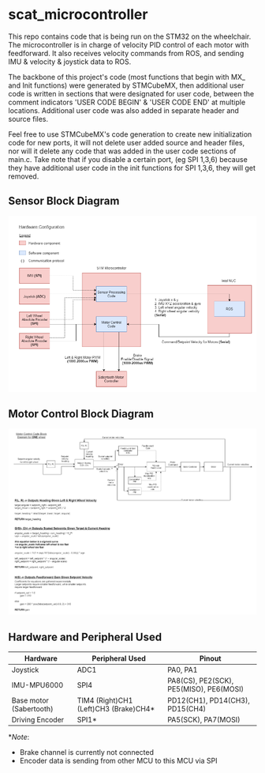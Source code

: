 # scat_microcontroller

This repo contains code that is being run on the STM32 on the wheelchair. The microcontroller is in charge of velocity PID control of each motor with feedforward.
It also receives velocity commands from ROS, and sending IMU & velocity & joystick data to ROS.

The backbone of this project's code (most functions that begin with MX_ and Init functions) were generated by STMCubeMX, then additional user code is written in sections
that were designated for user code, between the comment indicators 'USER CODE BEGIN' & 'USER CODE END' at multiple locations. Additional user code was also added in 
separate header and source files.

Feel free to use STMCubeMX's code generation to create new initialization code for new ports, it will not delete user added source and header files, nor will it delete any code
that was added in the user code sections of main.c. Take note that if you disable a certain port, (eg SPI 1,3,6) because they have additional user code in the init functions for 
SPI 1,3,6, they will get removed.

## Sensor Block Diagram
![block_diagram](motor_sensor.png)

## Motor Control Block Diagram
![block_diagram](motor_control2.png)

## Hardware and Peripheral Used
| Hardware | Peripheral Used | Pinout |
| --- | ----------- |  ------- |
| Joystick | ADC1 | PA0, PA1 |
| IMU-MPU6000 | SPI4 | PA8(CS), PE2(SCK), PE5(MISO), PE6(MOSI) |
| Base motor (Sabertooth) | TIM4 (Right)CH1  (Left)CH3 (Brake)CH4*| PD12(CH1), PD14(CH3), PD15(CH4) | 
| Driving Encoder | SPI1* | PA5(SCK), PA7(MOSI) |

**Note*:
  - Brake channel is currently not connected
  - Encoder data is sending from other MCU to this MCU via SPI
